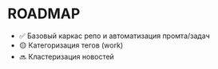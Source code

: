 # ROADMAP

- ✅ Базовый каркас репо и автоматизация промта/задач
- 🟡 Категоризация тегов (work)
- 🔜 Кластеризация новостей
